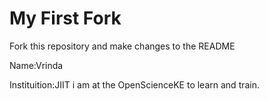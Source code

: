 # My First Fork
Fork this repository and make changes to the README

Name:Vrinda

Instituition:JIIT
i am at the OpenScienceKE to learn and train.
